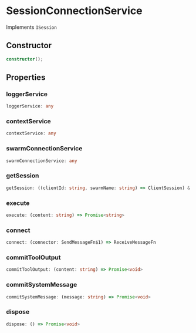 # SessionConnectionService

Implements `ISession`

## Constructor

```ts
constructor();
```

## Properties

### loggerService

```ts
loggerService: any
```

### contextService

```ts
contextService: any
```

### swarmConnectionService

```ts
swarmConnectionService: any
```

### getSession

```ts
getSession: ((clientId: string, swarmName: string) => ClientSession) & IClearableMemoize<string> & IControlMemoize<string, ClientSession>
```

### execute

```ts
execute: (content: string) => Promise<string>
```

### connect

```ts
connect: (connector: SendMessageFn$1) => ReceiveMessageFn
```

### commitToolOutput

```ts
commitToolOutput: (content: string) => Promise<void>
```

### commitSystemMessage

```ts
commitSystemMessage: (message: string) => Promise<void>
```

### dispose

```ts
dispose: () => Promise<void>
```
